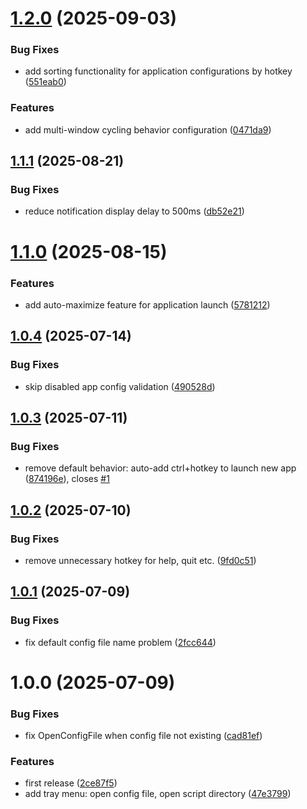 # [1.2.0](https://github.com/sean2077/winguake/compare/v1.1.1...v1.2.0) (2025-09-03)


### Bug Fixes

* add sorting functionality for application configurations by hotkey ([551eab0](https://github.com/sean2077/winguake/commit/551eab0adfc5c536ead08d95e93a089a19a670af))


### Features

* add multi-window cycling behavior configuration ([0471da9](https://github.com/sean2077/winguake/commit/0471da9e0b79613a53fcb902ec5eb1df4d0ae120))

## [1.1.1](https://github.com/sean2077/winguake/compare/v1.1.0...v1.1.1) (2025-08-21)


### Bug Fixes

* reduce notification display delay to 500ms ([db52e21](https://github.com/sean2077/winguake/commit/db52e21b5b420a4ea80755b1536fb57b3a8c5ae7))

# [1.1.0](https://github.com/sean2077/winguake/compare/v1.0.4...v1.1.0) (2025-08-15)


### Features

* add auto-maximize feature for application launch ([5781212](https://github.com/sean2077/winguake/commit/57812121692823fb5d58b228155f0885ae88364a))

## [1.0.4](https://github.com/sean2077/winguake/compare/v1.0.3...v1.0.4) (2025-07-14)


### Bug Fixes

* skip disabled app config validation ([490528d](https://github.com/sean2077/winguake/commit/490528d211d90deaedc688d2453b5e96eea9c966))

## [1.0.3](https://github.com/sean2077/winguake/compare/v1.0.2...v1.0.3) (2025-07-11)


### Bug Fixes

* remove default behavior: auto-add ctrl+hotkey to launch new app ([874196e](https://github.com/sean2077/winguake/commit/874196e72a77ee20c775a7381c4dae8415bff9ff)), closes [#1](https://github.com/sean2077/winguake/issues/1)

## [1.0.2](https://github.com/sean2077/winguake/compare/v1.0.1...v1.0.2) (2025-07-10)


### Bug Fixes

* remove unnecessary hotkey for help, quit etc. ([9fd0c51](https://github.com/sean2077/winguake/commit/9fd0c51436ec690383f181384e9439f8861aa100))

## [1.0.1](https://github.com/sean2077/winguake/compare/v1.0.0...v1.0.1) (2025-07-09)


### Bug Fixes

* fix default config file name problem ([2fcc644](https://github.com/sean2077/winguake/commit/2fcc644313bd397d9614cda7419217e28e332ac4))

# 1.0.0 (2025-07-09)


### Bug Fixes

* fix OpenConfigFile when config file not existing ([cad81ef](https://github.com/sean2077/winguake/commit/cad81ef589a14e251d99e4fd7f9a60c00f989d23))


### Features

*  first release ([2ce87f5](https://github.com/sean2077/winguake/commit/2ce87f51f2dafaf0b4cefcd6f52318143331b9cc))
* add tray menu: open config file, open script directory ([47e3799](https://github.com/sean2077/winguake/commit/47e3799febdedcf7e358297d93d9f967a28c8eee))

